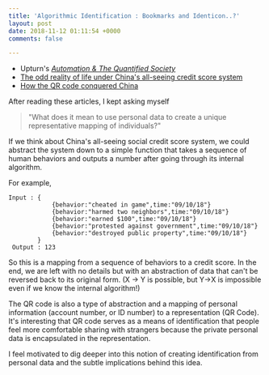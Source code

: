 ```yaml
---
title: 'Algorithmic Identification : Bookmarks and Identicon..?'
layout: post
date: 2018-11-12 01:11:54 +0000
comments: false

---
```

* Upturn's [_Automation & The Quantified Society_](https://mimionuoha.github.io/classmaterials/upturn-abridged.pdf)
* [The odd reality of life under China's all-seeing credit score system](https://www.wired.co.uk/article/china-social-credit)
* [How the QR code conquered China](https://www.abacusnews.com/who-what/how-qr-code-conquered-china/article/2136537)

After reading these articles, I kept asking myself

> "What does it mean to use personal data to create a unique representative mapping of individuals?"

If we think about China's all-seeing social credit score system, we could abstract the system down to a simple function that takes a sequence of human behaviors and outputs a number after going through its internal algorithm.

For example,

    Input : {
    			{behavior:"cheated in game",time:"09/10/18"}
                {behavior:"harmed two neighbors",time:"09/10/18"}
                {behavior:"earned $100",time:"09/10/18"}
                {behavior:"protested against government",time:"09/10/18"}
                {behavior:"destroyed public property",time:"09/10/18"}
    		}
     Output : 123

So this is a mapping from a sequence of behaviors to a credit score. In the end, we are left with no details but with an abstraction of data that can't be reversed back to its original form. (X -> Y is possible, but Y->X is impossible even if we know the internal algorithm!)

The QR code is also a type of abstraction and a mapping of personal information (account number, or ID number) to a representation (QR Code). It's interesting that QR code serves as a means of identification that people feel more comfortable sharing with strangers because the private personal data is encapsulated in the representation.

I feel motivated to dig deeper into this notion of creating identification from personal data and the subtle implications behind this idea.